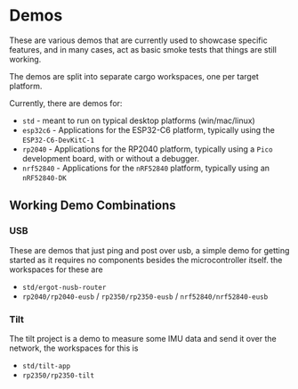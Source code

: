 # Demos

These are various demos that are currently used to showcase specific features, and in many cases, act as basic smoke tests that things are still working.

The demos are split into separate cargo workspaces, one per target platform.

Currently, there are demos for:

* `std` - meant to run on typical desktop platforms (win/mac/linux)
* `esp32c6` - Applications for the ESP32-C6 platform, typically using the `ESP32-C6-DevKitC-1`
* `rp2040` - Applications for the RP2040 platform, typically using a `Pico` development board, with or without a debugger.
* `nrf52840` - Applications for the `nRF52840` platform, typically using an `nRF52840-DK`

## Working Demo Combinations

### USB

These are demos that just ping and post over usb, a simple demo for getting
started as it requires no components besides the microcontroller itself. the
workspaces for these are

- `std/ergot-nusb-router`
- `rp2040/rp2040-eusb` / `rp2350/rp2350-eusb` / `nrf52840/nrf52840-eusb`

### Tilt

The tilt project is a demo to measure some IMU data and send it over the
network, the workspaces for this is

- `std/tilt-app`
- `rp2350/rp2350-tilt`
